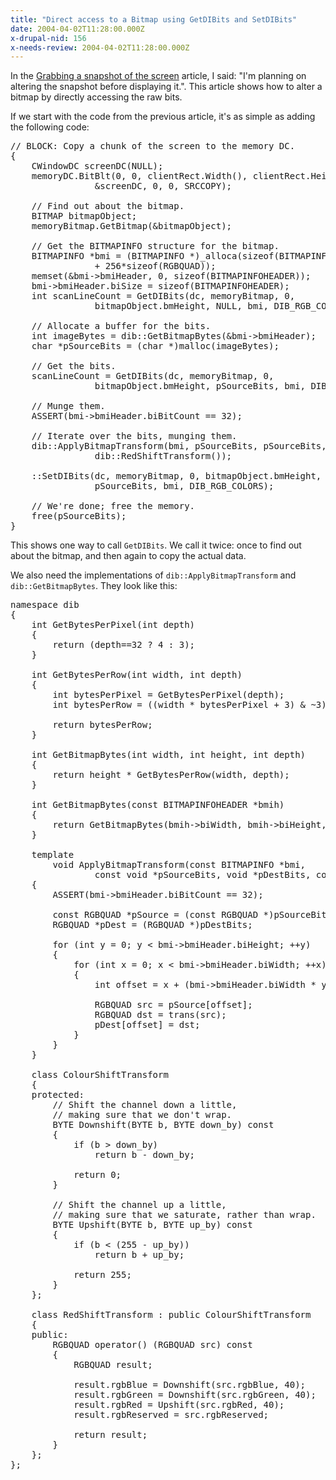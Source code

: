 ```yaml
---
title: "Direct access to a Bitmap using GetDIBits and SetDIBits"
date: 2004-04-02T11:28:00.000Z
x-drupal-nid: 156
x-needs-review: 2004-04-02T11:28:00.000Z
---
```

In the [Grabbing a snapshot of the screen](http://www.differentpla.net/node/view/207) article, I said: "I'm planning on altering the snapshot before displaying it.". This article shows how to alter a bitmap by directly accessing the raw bits.

If we start with the code from the previous article, it's as simple as adding the following code:

<pre>// BLOCK: Copy a chunk of the screen to the memory DC.
{
    CWindowDC screenDC(NULL);
    memoryDC.BitBlt(0, 0, clientRect.Width(), clientRect.Height(),
                &screenDC, 0, 0, SRCCOPY);

    // Find out about the bitmap.
    BITMAP bitmapObject;
    memoryBitmap.GetBitmap(&bitmapObject);

    // Get the BITMAPINFO structure for the bitmap.
    BITMAPINFO *bmi = (BITMAPINFO *)_alloca(sizeof(BITMAPINFOHEADER)
                + 256*sizeof(RGBQUAD));
    memset(&bmi->bmiHeader, 0, sizeof(BITMAPINFOHEADER));
    bmi->bmiHeader.biSize = sizeof(BITMAPINFOHEADER);
    int scanLineCount = GetDIBits(dc, memoryBitmap, 0,
                bitmapObject.bmHeight, NULL, bmi, DIB_RGB_COLORS);

    // Allocate a buffer for the bits.
    int imageBytes = dib::GetBitmapBytes(&bmi->bmiHeader);
    char *pSourceBits = (char *)malloc(imageBytes);

    // Get the bits.
    scanLineCount = GetDIBits(dc, memoryBitmap, 0,
                bitmapObject.bmHeight, pSourceBits, bmi, DIB_RGB_COLORS);

    // Munge them.
    ASSERT(bmi->bmiHeader.biBitCount == 32);

    // Iterate over the bits, munging them.
    dib::ApplyBitmapTransform(bmi, pSourceBits, pSourceBits,
                dib::RedShiftTransform());

    ::SetDIBits(dc, memoryBitmap, 0, bitmapObject.bmHeight,
                pSourceBits, bmi, DIB_RGB_COLORS);

    // We're done; free the memory.
    free(pSourceBits);
}</pre>

This shows one way to call `GetDIBits`. We call it twice: once to find out about the bitmap, and then again to copy the actual data.

We also need the implementations of `dib::ApplyBitmapTransform` and `dib::GetBitmapBytes`. They look like this:

<pre>namespace dib
{
    int GetBytesPerPixel(int depth)
    {
        return (depth==32 ? 4 : 3);
    }

    int GetBytesPerRow(int width, int depth)
    {
        int bytesPerPixel = GetBytesPerPixel(depth);
        int bytesPerRow = ((width * bytesPerPixel + 3) & ~3);

        return bytesPerRow;
    }

    int GetBitmapBytes(int width, int height, int depth)
    {
        return height * GetBytesPerRow(width, depth);
    }

    int GetBitmapBytes(const BITMAPINFOHEADER *bmih)
    {
        return GetBitmapBytes(bmih->biWidth, bmih->biHeight, bmih->biBitCount);
    }

    template <class Transform>
        void ApplyBitmapTransform(const BITMAPINFO *bmi,
                const void *pSourceBits, void *pDestBits, const Transform & trans)
    {
        ASSERT(bmi->bmiHeader.biBitCount == 32);

        const RGBQUAD *pSource = (const RGBQUAD *)pSourceBits;
        RGBQUAD *pDest = (RGBQUAD *)pDestBits;

        for (int y = 0; y < bmi->bmiHeader.biHeight; ++y)
        {
            for (int x = 0; x < bmi->bmiHeader.biWidth; ++x)
            {
                int offset = x + (bmi->bmiHeader.biWidth * y);

                RGBQUAD src = pSource[offset];
                RGBQUAD dst = trans(src);
                pDest[offset] = dst;
            }
        }
    }

    class ColourShiftTransform
    {
    protected:
        // Shift the channel down a little,
        // making sure that we don't wrap.
        BYTE Downshift(BYTE b, BYTE down_by) const
        {
            if (b > down_by)
                return b - down_by;

            return 0;
        }

        // Shift the channel up a little,
        // making sure that we saturate, rather than wrap.
        BYTE Upshift(BYTE b, BYTE up_by) const
        {
            if (b < (255 - up_by))
                return b + up_by;

            return 255;
        }
    };

    class RedShiftTransform : public ColourShiftTransform
    {
    public:
        RGBQUAD operator() (RGBQUAD src) const
        {
            RGBQUAD result;

            result.rgbBlue = Downshift(src.rgbBlue, 40);
            result.rgbGreen = Downshift(src.rgbGreen, 40);
            result.rgbRed = Upshift(src.rgbRed, 40);
            result.rgbReserved = src.rgbReserved;

            return result;
        }
    };
};</pre>